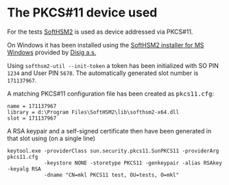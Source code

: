 # The PKCS#11 device used

For the tests [SoftHSM2](https://www.opendnssec.org/softhsm/) is used as device addressed via PKCS#11.

On Windows it has been installed using the [SoftHSM2 installer for MS Windows](https://github.com/disig/SoftHSM2-for-Windows) provided by [Disig a.s.](https://www.disig.sk/)

Using `softhsm2-util --init-token` a token has been initialized with SO PIN `1234` and User PIN `5678`. The automatically generated slot number is `171137967`.

A matching PKCS#11 configuration file has been created as <tt>pkcs11.cfg</tt>:

    name = 171137967
    library = d:\Program Files\SoftHSM2\lib\softhsm2-x64.dll
    slot = 171137967

A RSA keypair and a self-signed certificate then have been generated in that slot using (on a single line)

    keytool.exe -providerClass sun.security.pkcs11.SunPKCS11 -providerArg pkcs11.cfg
                -keystore NONE -storetype PKCS11 -genkeypair -alias RSAkey -keyalg RSA
                -dname "CN=mkl PKCS11 test, OU=tests, O=mkl"

